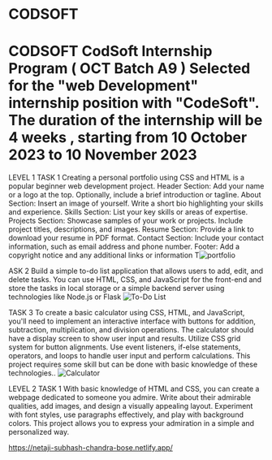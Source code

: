 # CODSOFT
# CODSOFT CodSoft Internship Program ( OCT Batch A9 ) Selected for the  "web Development" internship position with "CodeSoft". The duration of the internship will be 4 weeks , starting from 10 October 2023 to 10 November 2023
LEVEL 1 TASK 1
Creating a personal portfolio using CSS and HTML is a popular beginner web development
project.
Header Section: Add your name or a logo at the top.
Optionally, include a brief introduction or tagline.
About Section: Insert an image of yourself.
Write a short bio highlighting your skills and experience.
Skills Section: List your key skills or areas of expertise.
Projects Section: Showcase samples of your work or projects.
Include project titles, descriptions, and images.
Resume Section: Provide a link to download your resume in PDF format.
Contact Section: Include your contact information, such as email address and phone
number.
Footer: Add a copyright notice and any additional links or information
T![portfolio](https://github.com/DeeprajGhadashi/CODSOFT/assets/129051845/955be689-6cb9-4f0c-8629-be72af9d910c)

ASK 2
Build a simple to-do list application that allows users to add,
edit, and delete tasks. You can use HTML, CSS, and JavaScript
for the front-end and store the tasks in local storage or a simple
backend server using technologies like Node.js or Flask
![To-Do List](https://github.com/DeeprajGhadashi/CODSOFT/assets/129051845/7d84990e-f6ad-435e-8d52-61ca643ab745)


TASK 3
To create a basic calculator using CSS, HTML, and JavaScript, you'll need to implement an
interactive interface with buttons for addition, subtraction, multiplication, and division
operations. The calculator should have a display screen to show user input and results. Utilize
CSS grid system for button alignments. Use event listeners, if-else statements, operators, and
loops to handle user input and perform calculations. This project requires some skill but can be
done with basic knowledge of these technologies..
![Calculator](https://github.com/DeeprajGhadashi/CODSOFT/assets/129051845/8b76260d-74e1-4256-affd-4b94b33a6ac5)


LEVEL 2 TASK 1
With basic knowledge of HTML and CSS, you can create a webpage dedicated to someone you
admire. Write about their admirable qualities, add images, and design a visually appealing
layout. Experiment with font styles, use paragraphs effectively, and play with background
colors. This project allows you to express your admiration in a simple and personalized way.

https://netaji-subhash-chandra-bose.netlify.app/

